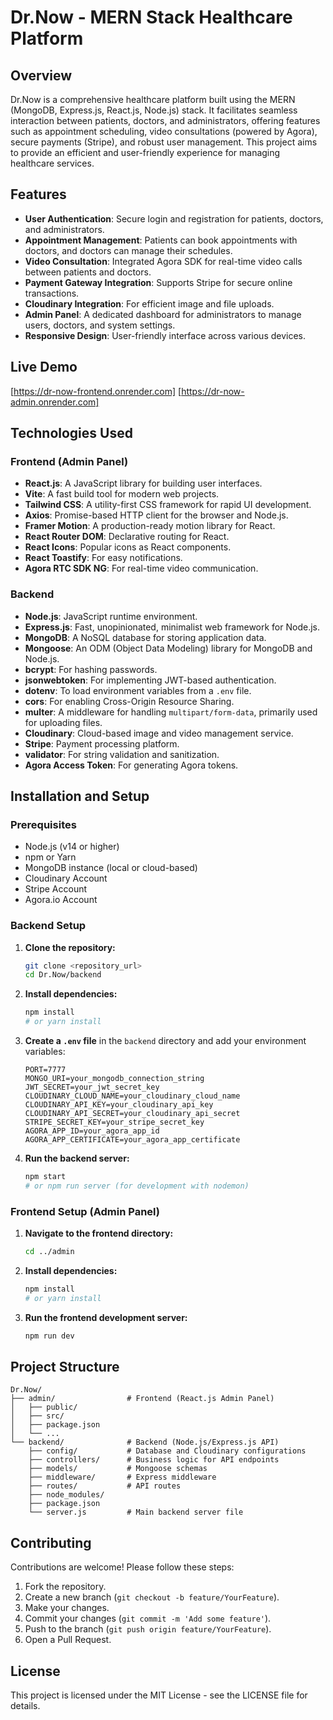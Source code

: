 # Dr.Now - MERN Stack Healthcare Platform

## Overview

Dr.Now is a comprehensive healthcare platform built using the MERN (MongoDB, Express.js, React.js, Node.js) stack. It facilitates seamless interaction between patients, doctors, and administrators, offering features such as appointment scheduling, video consultations (powered by Agora), secure payments (Stripe), and robust user management. This project aims to provide an efficient and user-friendly experience for managing healthcare services.

## Features

- **User Authentication**: Secure login and registration for patients, doctors, and administrators.
- **Appointment Management**: Patients can book appointments with doctors, and doctors can manage their schedules.
- **Video Consultation**: Integrated Agora SDK for real-time video calls between patients and doctors.
- **Payment Gateway Integration**: Supports Stripe for secure online transactions.
- **Cloudinary Integration**: For efficient image and file uploads.
- **Admin Panel**: A dedicated dashboard for administrators to manage users, doctors, and system settings.
- **Responsive Design**: User-friendly interface across various devices.

## Live Demo

[https://dr-now-frontend.onrender.com]
[https://dr-now-admin.onrender.com]

## Technologies Used

### Frontend (Admin Panel)

- **React.js**: A JavaScript library for building user interfaces.
- **Vite**: A fast build tool for modern web projects.
- **Tailwind CSS**: A utility-first CSS framework for rapid UI development.
- **Axios**: Promise-based HTTP client for the browser and Node.js.
- **Framer Motion**: A production-ready motion library for React.
- **React Router DOM**: Declarative routing for React.
- **React Icons**: Popular icons as React components.
- **React Toastify**: For easy notifications.
- **Agora RTC SDK NG**: For real-time video communication.

### Backend

- **Node.js**: JavaScript runtime environment.
- **Express.js**: Fast, unopinionated, minimalist web framework for Node.js.
- **MongoDB**: A NoSQL database for storing application data.
- **Mongoose**: An ODM (Object Data Modeling) library for MongoDB and Node.js.
- **bcrypt**: For hashing passwords.
- **jsonwebtoken**: For implementing JWT-based authentication.
- **dotenv**: To load environment variables from a `.env` file.
- **cors**: For enabling Cross-Origin Resource Sharing.
- **multer**: A middleware for handling `multipart/form-data`, primarily used for uploading files.
- **Cloudinary**: Cloud-based image and video management service.
- **Stripe**: Payment processing platform.
- **validator**: For string validation and sanitization.
- **Agora Access Token**: For generating Agora tokens.

## Installation and Setup

### Prerequisites

- Node.js (v14 or higher)
- npm or Yarn
- MongoDB instance (local or cloud-based)
- Cloudinary Account
- Stripe Account
- Agora.io Account

### Backend Setup

1.  **Clone the repository:**
    ```bash
    git clone <repository_url>
    cd Dr.Now/backend
    ```
2.  **Install dependencies:**
    ```bash
    npm install
    # or yarn install
    ```
3.  **Create a `.env` file** in the `backend` directory and add your environment variables:
    ```
    PORT=7777
    MONGO_URI=your_mongodb_connection_string
    JWT_SECRET=your_jwt_secret_key
    CLOUDINARY_CLOUD_NAME=your_cloudinary_cloud_name
    CLOUDINARY_API_KEY=your_cloudinary_api_key
    CLOUDINARY_API_SECRET=your_cloudinary_api_secret
    STRIPE_SECRET_KEY=your_stripe_secret_key
    AGORA_APP_ID=your_agora_app_id
    AGORA_APP_CERTIFICATE=your_agora_app_certificate
    ```
4.  **Run the backend server:**
    ```bash
    npm start
    # or npm run server (for development with nodemon)
    ```

### Frontend Setup (Admin Panel)

1.  **Navigate to the frontend directory:**
    ```bash
    cd ../admin
    ```
2.  **Install dependencies:**
    ```bash
    npm install
    # or yarn install
    ```
3.  **Run the frontend development server:**
    ```bash
    npm run dev
    ```

## Project Structure

```
Dr.Now/
├── admin/                # Frontend (React.js Admin Panel)
│   ├── public/
│   ├── src/
│   ├── package.json
│   └── ...
└── backend/              # Backend (Node.js/Express.js API)
    ├── config/           # Database and Cloudinary configurations
    ├── controllers/      # Business logic for API endpoints
    ├── models/           # Mongoose schemas
    ├── middleware/       # Express middleware
    ├── routes/           # API routes
    ├── node_modules/
    ├── package.json
    └── server.js         # Main backend server file
```

## Contributing

Contributions are welcome! Please follow these steps:

1.  Fork the repository.
2.  Create a new branch (`git checkout -b feature/YourFeature`).
3.  Make your changes.
4.  Commit your changes (`git commit -m 'Add some feature'`).
5.  Push to the branch (`git push origin feature/YourFeature`).
6.  Open a Pull Request.

## License

This project is licensed under the MIT License - see the LICENSE file for details.




